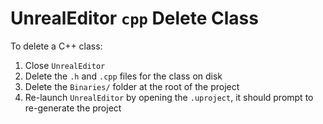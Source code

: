 # UnrealEditor `cpp` Delete Class

To delete a C++ class:

1. Close `UnrealEditor`
2. Delete the `.h` and `.cpp` files for the class on disk
3. Delete the `Binaries/` folder at the root of the project
4. Re-launch `UnrealEditor` by opening the `.uproject`, it should prompt to re-generate the project
